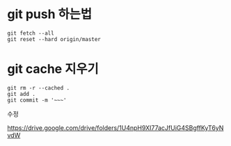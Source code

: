 # git push 하는법

    git fetch --all
    git reset --hard origin/master

# git cache 지우기

```
git rm -r --cached .
git add .
git commit -m '~~~'
```
수정

https://drive.google.com/drive/folders/1U4npH9XI77acJfUiG4SBgffKyT6yNvdW
